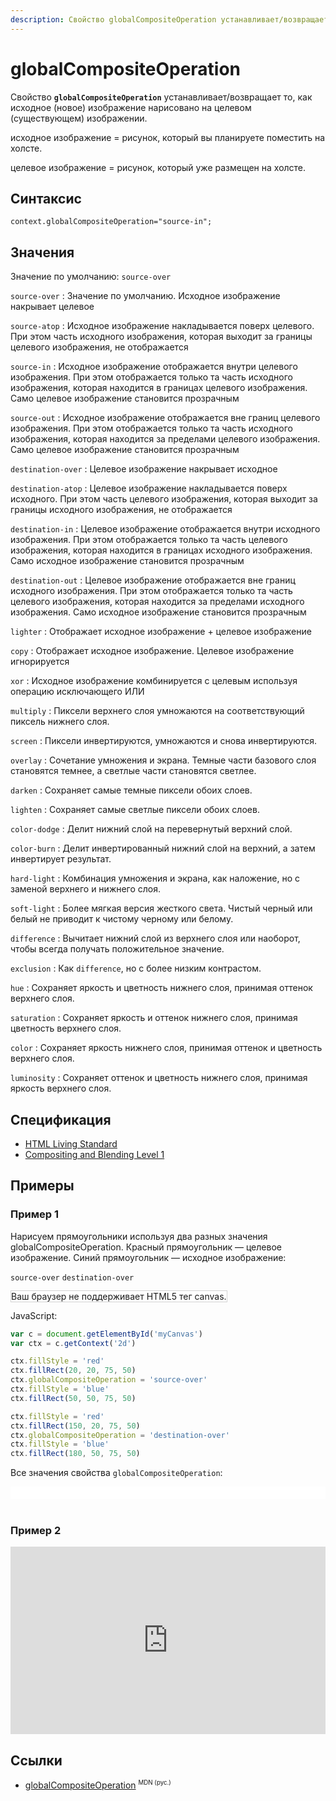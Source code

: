 ```yaml
---
description: Свойство globalCompositeOperation устанавливает/возвращает то, как исходное (новое) изображение нарисовано на целевом (существующем) изображени
---
```


# globalCompositeOperation

Свойство **`globalCompositeOperation`** устанавливает/возвращает то, как исходное (новое) изображение нарисовано на целевом (существующем) изображении.

исходное изображение = рисунок, который вы планируете поместить на холсте.

целевое изображение = рисунок, который уже размещен на холсте.

## Синтаксис

```
context.globalCompositeOperation="source-in";
```

## Значения

Значение по умолчанию: `source-over`

`source-over`
: Значение по умолчанию. Исходное изображение накрывает целевое

`source-atop`
: Исходное изображение накладывается поверх целевого. При этом часть исходного изображения, которая выходит за границы целевого изображения, не отображается

`source-in`
: Исходное изображение отображается внутри целевого изображения. При этом отображается только та часть исходного изображения, которая находится в границах целевого изображения. Само целевое изображение становится прозрачным

`source-out`
: Исходное изображение отображается вне границ целевого изображения. При этом отображается только та часть исходного изображения, которая находится за пределами целевого изображения. Само целевое изображение становится прозрачным

`destination-over`
: Целевое изображение накрывает исходное

`destination-atop`
: Целевое изображение накладывается поверх исходного. При этом часть целевого изображения, которая выходит за границы исходного изображения, не отображается

`destination-in`
: Целевое изображение отображается внутри исходного изображения. При этом отображается только та часть целевого изображения, которая находится в границах исходного изображения. Само исходное изображение становится прозрачным

`destination-out`
: Целевое изображение отображается вне границ исходного изображения. При этом отображается только та часть целевого изображения, которая находится за пределами исходного изображения. Само исходное изображение становится прозрачным

`lighter`
: Отображает исходное изображение + целевое изображение

`copy`
: Отображает исходное изображение. Целевое изображение игнорируется

`xor`
: Исходное изображение комбинируется с целевым используя операцию исключающего ИЛИ

`multiply`
: Пиксели верхнего слоя умножаются на соответствующий пиксель нижнего слоя.

`screen`
: Пиксели инвертируются, умножаются и снова инвертируются.

`overlay`
: Сочетание умножения и экрана. Темные части базового слоя становятся темнее, а светлые части становятся светлее.

`darken`
: Сохраняет самые темные пиксели обоих слоев.

`lighten`
: Сохраняет самые светлые пиксели обоих слоев.

`color-dodge`
: Делит нижний слой на перевернутый верхний слой.

`color-burn`
: Делит инвертированный нижний слой на верхний, а затем инвертирует результат.

`hard-light`
: Комбинация умножения и экрана, как наложение, но с заменой верхнего и нижнего слоя.

`soft-light`
: Более мягкая версия жесткого света. Чистый черный или белый не приводит к чистому черному или белому.

`difference`
: Вычитает нижний слой из верхнего слоя или наоборот, чтобы всегда получать положительное значение.

`exclusion`
: Как `difference`, но с более низким контрастом.

`hue`
: Сохраняет яркость и цветность нижнего слоя, принимая оттенок верхнего слоя.

`saturation`
: Сохраняет яркость и оттенок нижнего слоя, принимая цветность верхнего слоя.

`color`
: Сохраняет яркость нижнего слоя, принимая оттенок и цветность верхнего слоя.

`luminosity`
: Сохраняет оттенок и цветность нижнего слоя, принимая яркость верхнего слоя.

## Спецификация

- [HTML Living Standard](https://html.spec.whatwg.org/multipage/canvas.html#dom-context-2d-globalcompositeoperation)
- [Compositing and Blending Level 1](https://drafts.fxtf.org/compositing-1/)

## Примеры

### Пример 1

Нарисуем прямоугольники используя два разных значения globalCompositeOperation. Красный прямоугольник — целевое изображение. Синий прямоугольник — исходное изображение:

`source-over` `destination-over`

<canvas id="myCanvas" width="300" height="150" style="border:1px solid #d3d3d3;background:#ffffff;">
Ваш браузер не поддерживает HTML5 тег canvas.
</canvas>
<script>
var c=document.getElementById("myCanvas");
var canvOK=1;
try {c.getContext("2d");}
catch (er) {canvOK=0;}
if (canvOK==1){
var ctx=c.getContext("2d");
ctx.fillStyle="red";
ctx.fillRect(20,20,75,50);
ctx.globalCompositeOperation="source-over";
ctx.fillStyle="blue";
ctx.fillRect(50,50,75,50);
ctx.fillStyle="red";
ctx.fillRect(150,20,75,50);
ctx.globalCompositeOperation="destination-over";
ctx.fillStyle="blue";
ctx.fillRect(180,50,75,50);}
</script>

JavaScript:

```js
var c = document.getElementById('myCanvas')
var ctx = c.getContext('2d')

ctx.fillStyle = 'red'
ctx.fillRect(20, 20, 75, 50)
ctx.globalCompositeOperation = 'source-over'
ctx.fillStyle = 'blue'
ctx.fillRect(50, 50, 75, 50)

ctx.fillStyle = 'red'
ctx.fillRect(150, 20, 75, 50)
ctx.globalCompositeOperation = 'destination-over'
ctx.fillStyle = 'blue'
ctx.fillRect(180, 50, 75, 50)
```

Все значения свойства `globalCompositeOperation`:

<div style="background-color:#ffffff;padding:10px;">
<script>
var gco=new Array();
gco.push("source-over");
gco.push("source-atop");
gco.push("source-in");
gco.push("source-out");
gco.push("destination-over");
gco.push("destination-atop");
gco.push("destination-in");
gco.push("destination-out");
gco.push("lighter");
gco.push("copy");
gco.push("xor");
gco.push("multiply");
gco.push("screen");
gco.push("overlay");
gco.push("darken");
gco.push("lighten");
gco.push("color-dodge");
gco.push("color-burn");
gco.push("hard-light");
gco.push("soft-light");
gco.push("difference");
gco.push("exclusion");
gco.push("hue");
gco.push("saturation");
gco.push("color");
gco.push("luminosity");
for (n=0;n<gco.length;n++){
document.write("<div style='float:left;width:140px' id='p_" + n + "'>" + gco[n] + ":<br>");
var canvas=document.createElement("canvas");
canvas.width=120;
canvas.height=100;
document.getElementById("p_" + n).appendChild(canvas);
var ctx=canvas.getContext("2d");
ctx.rect(10,10,50,50);
var grad1 = ctx.createLinearGradient(0, 0, 60, 0)
grad1.addColorStop(0, 'blue')
grad1.addColorStop(1, 'white')
ctx.fillStyle=grad1;
ctx.fill();
ctx.globalCompositeOperation=gco[n];
ctx.beginPath();
ctx.arc(50,50,30,0,2*Math.PI);
var grad2 = ctx.createLinearGradient(0, 0, 80, 0)
grad2.addColorStop(0, 'white')
grad2.addColorStop(1, 'red')
ctx.fillStyle=grad2;
ctx.fill();
document.write('</div>');}
</script><!-- div style="float:left;width:140px" id="p_0">source-over:<br><canvas width="120" height="100"></canvas></div><div style="float:left;width:140px" id="p_1">source-atop:<br><canvas width="120" height="100"></canvas></div><div style="float:left;width:140px" id="p_2">source-in:<br><canvas width="120" height="100"></canvas></div><div style="float:left;width:140px" id="p_3">source-out:<br><canvas width="120" height="100"></canvas></div><div style="float:left;width:140px" id="p_4">destination-over:<br><canvas width="120" height="100"></canvas></div><div style="float:left;width:140px" id="p_5">destination-atop:<br><canvas width="120" height="100"></canvas></div><div style="float:left;width:140px" id="p_6">destination-in:<br><canvas width="120" height="100"></canvas></div><div style="float:left;width:140px" id="p_7">destination-out:<br><canvas width="120" height="100"></canvas></div><div style="float:left;width:140px" id="p_8">lighter:<br><canvas width="120" height="100"></canvas></div><div style="float:left;width:140px" id="p_9">copy:<br><canvas width="120" height="100"></canvas></div><div style="float:left;width:140px" id="p_10">xor:<br><canvas width="120" height="100"></canvas></div -->
</div>
<br clear="all" />

### Пример 2

<iframe class="live-sample-frame sample-code-frame" frameborder="0" height="300" id="frame_Compositing_example" src="https://mdn.mozillademos.org/en-US/docs/Web/API/Canvas_API/Tutorial/Compositing/Example$samples/Compositing_example?revision=1573499" width="100%"></iframe>

## Ссылки

- [globalCompositeOperation](https://developer.mozilla.org/ru/docs/Web/API/CanvasRenderingContext2D/globalCompositeOperation) <sup><small>MDN (рус.)</small></sup>
